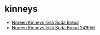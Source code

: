 # kinneys

 * [Noreen Kinneys Irish Soda Bread](../../index/n/noreen-kinneys-irish-soda-bread-241956.json)
 * [Noreen Kinneys Irish Soda Bread 241956](../../index/n/noreen-kinneys-irish-soda-bread-241956.json)
